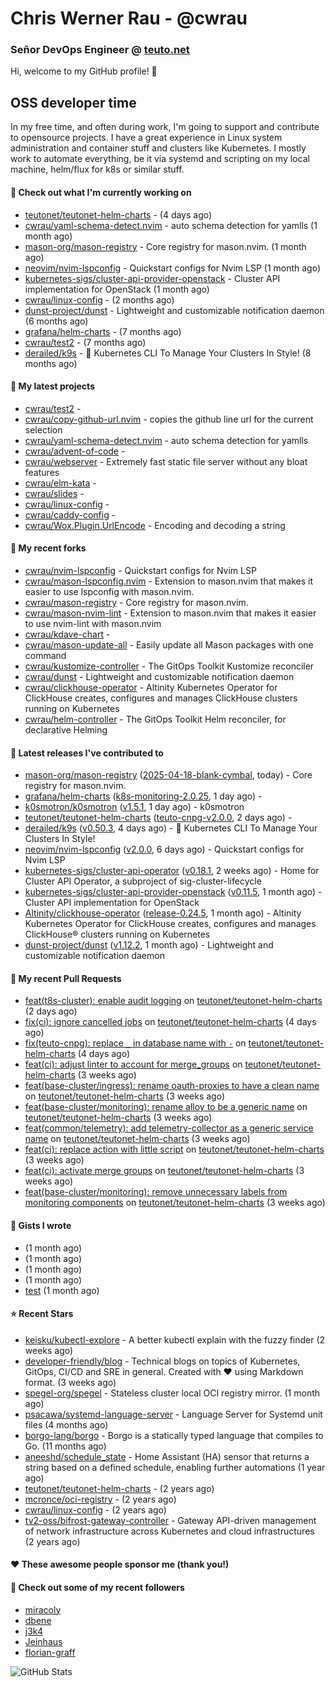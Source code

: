 # Chris Werner Rau - @cwrau
### Señor DevOps Engineer @ [teuto.net](https://teuto.net)

Hi, welcome to my GitHub profile! 👋

## OSS developer time
In my free time, and often during work, I'm going to support and contribute to opensource projects. I have a great experience in Linux system administration and container stuff and clusters like Kubernetes. I mostly work to automate everything, be it via systemd and scripting on my local machine, helm/flux for k8s or similar stuff.

#### 👷 Check out what I'm currently working on

- [teutonet/teutonet-helm-charts](https://github.com/teutonet/teutonet-helm-charts) -  (4 days ago)
- [cwrau/yaml-schema-detect.nvim](https://github.com/cwrau/yaml-schema-detect.nvim) - auto schema detection for yamlls (1 month ago)
- [mason-org/mason-registry](https://github.com/mason-org/mason-registry) - Core registry for mason.nvim. (1 month ago)
- [neovim/nvim-lspconfig](https://github.com/neovim/nvim-lspconfig) - Quickstart configs for Nvim LSP (1 month ago)
- [kubernetes-sigs/cluster-api-provider-openstack](https://github.com/kubernetes-sigs/cluster-api-provider-openstack) - Cluster API implementation for OpenStack (1 month ago)
- [cwrau/linux-config](https://github.com/cwrau/linux-config) -  (2 months ago)
- [dunst-project/dunst](https://github.com/dunst-project/dunst) - Lightweight and customizable notification daemon (6 months ago)
- [grafana/helm-charts](https://github.com/grafana/helm-charts) -  (7 months ago)
- [cwrau/test2](https://github.com/cwrau/test2) -  (7 months ago)
- [derailed/k9s](https://github.com/derailed/k9s) - 🐶 Kubernetes CLI To Manage Your Clusters In Style! (8 months ago)

#### 🌱 My latest projects

- [cwrau/test2](https://github.com/cwrau/test2) - 
- [cwrau/copy-github-url.nvim](https://github.com/cwrau/copy-github-url.nvim) - copies the github line url for the current selection
- [cwrau/yaml-schema-detect.nvim](https://github.com/cwrau/yaml-schema-detect.nvim) - auto schema detection for yamlls
- [cwrau/advent-of-code](https://github.com/cwrau/advent-of-code) - 
- [cwrau/webserver](https://github.com/cwrau/webserver) - Extremely fast static file server without any bloat features
- [cwrau/elm-kata](https://github.com/cwrau/elm-kata) - 
- [cwrau/slides](https://github.com/cwrau/slides) - 
- [cwrau/linux-config](https://github.com/cwrau/linux-config) - 
- [cwrau/caddy-config](https://github.com/cwrau/caddy-config) - 
- [cwrau/Wox.Plugin.UrlEncode](https://github.com/cwrau/Wox.Plugin.UrlEncode) - Encoding and decoding a string

#### 🍴 My recent forks

- [cwrau/nvim-lspconfig](https://github.com/cwrau/nvim-lspconfig) - Quickstart configs for Nvim LSP
- [cwrau/mason-lspconfig.nvim](https://github.com/cwrau/mason-lspconfig.nvim) - Extension to mason.nvim that makes it easier to use lspconfig with mason.nvim.
- [cwrau/mason-registry](https://github.com/cwrau/mason-registry) - Core registry for mason.nvim.
- [cwrau/mason-nvim-lint](https://github.com/cwrau/mason-nvim-lint) - Extension to mason.nvim that makes it easier to use nvim-lint with mason.nvim
- [cwrau/kdave-chart](https://github.com/cwrau/kdave-chart) - 
- [cwrau/mason-update-all](https://github.com/cwrau/mason-update-all) - Easily update all Mason packages with one command
- [cwrau/kustomize-controller](https://github.com/cwrau/kustomize-controller) - The GitOps Toolkit Kustomize reconciler
- [cwrau/dunst](https://github.com/cwrau/dunst) - Lightweight and customizable notification daemon
- [cwrau/clickhouse-operator](https://github.com/cwrau/clickhouse-operator) - Altinity Kubernetes Operator for ClickHouse creates, configures and manages ClickHouse clusters running on Kubernetes
- [cwrau/helm-controller](https://github.com/cwrau/helm-controller) - The GitOps Toolkit Helm reconciler, for declarative Helming

#### 🔭 Latest releases I've contributed to

- [mason-org/mason-registry](https://github.com/mason-org/mason-registry) ([2025-04-18-blank-cymbal](https://github.com/mason-org/mason-registry/releases/tag/2025-04-18-blank-cymbal), today) - Core registry for mason.nvim.
- [grafana/helm-charts](https://github.com/grafana/helm-charts) ([k8s-monitoring-2.0.25](https://github.com/grafana/helm-charts/releases/tag/k8s-monitoring-2.0.25), 1 day ago) - 
- [k0smotron/k0smotron](https://github.com/k0smotron/k0smotron) ([v1.5.1](https://github.com/k0smotron/k0smotron/releases/tag/v1.5.1), 1 day ago) - k0smotron
- [teutonet/teutonet-helm-charts](https://github.com/teutonet/teutonet-helm-charts) ([teuto-cnpg-v2.0.0](https://github.com/teutonet/teutonet-helm-charts/releases/tag/teuto-cnpg-v2.0.0), 2 days ago) - 
- [derailed/k9s](https://github.com/derailed/k9s) ([v0.50.3](https://github.com/derailed/k9s/releases/tag/v0.50.3), 4 days ago) - 🐶 Kubernetes CLI To Manage Your Clusters In Style!
- [neovim/nvim-lspconfig](https://github.com/neovim/nvim-lspconfig) ([v2.0.0](https://github.com/neovim/nvim-lspconfig/releases/tag/v2.0.0), 6 days ago) - Quickstart configs for Nvim LSP
- [kubernetes-sigs/cluster-api-operator](https://github.com/kubernetes-sigs/cluster-api-operator) ([v0.18.1](https://github.com/kubernetes-sigs/cluster-api-operator/releases/tag/v0.18.1), 2 weeks ago) - Home for Cluster API Operator, a subproject of sig-cluster-lifecycle
- [kubernetes-sigs/cluster-api-provider-openstack](https://github.com/kubernetes-sigs/cluster-api-provider-openstack) ([v0.11.5](https://github.com/kubernetes-sigs/cluster-api-provider-openstack/releases/tag/v0.11.5), 1 month ago) - Cluster API implementation for OpenStack
- [Altinity/clickhouse-operator](https://github.com/Altinity/clickhouse-operator) ([release-0.24.5](https://github.com/Altinity/clickhouse-operator/releases/tag/release-0.24.5), 1 month ago) - Altinity Kubernetes Operator for ClickHouse creates, configures and manages ClickHouse® clusters running on Kubernetes
- [dunst-project/dunst](https://github.com/dunst-project/dunst) ([v1.12.2](https://github.com/dunst-project/dunst/releases/tag/v1.12.2), 1 month ago) - Lightweight and customizable notification daemon

#### 🔨 My recent Pull Requests

- [feat(t8s-cluster): enable audit logging](https://github.com/teutonet/teutonet-helm-charts/pull/1440) on [teutonet/teutonet-helm-charts](https://github.com/teutonet/teutonet-helm-charts) (2 days ago)
- [fix(ci): ignore cancelled jobs](https://github.com/teutonet/teutonet-helm-charts/pull/1438) on [teutonet/teutonet-helm-charts](https://github.com/teutonet/teutonet-helm-charts) (4 days ago)
- [fix(teuto-cnpg): replace `_` in database name with `-`](https://github.com/teutonet/teutonet-helm-charts/pull/1437) on [teutonet/teutonet-helm-charts](https://github.com/teutonet/teutonet-helm-charts) (4 days ago)
- [feat(ci): adjust linter to account for merge_groups](https://github.com/teutonet/teutonet-helm-charts/pull/1435) on [teutonet/teutonet-helm-charts](https://github.com/teutonet/teutonet-helm-charts) (3 weeks ago)
- [feat(base-cluster/ingress): rename oauth-proxies to have a clean name](https://github.com/teutonet/teutonet-helm-charts/pull/1434) on [teutonet/teutonet-helm-charts](https://github.com/teutonet/teutonet-helm-charts) (3 weeks ago)
- [feat(base-cluster/monitoring): rename alloy to be a generic name](https://github.com/teutonet/teutonet-helm-charts/pull/1433) on [teutonet/teutonet-helm-charts](https://github.com/teutonet/teutonet-helm-charts) (3 weeks ago)
- [feat(common/telemetry): add telemetry-collector as a generic service name](https://github.com/teutonet/teutonet-helm-charts/pull/1432) on [teutonet/teutonet-helm-charts](https://github.com/teutonet/teutonet-helm-charts) (3 weeks ago)
- [feat(ci): replace action with little script](https://github.com/teutonet/teutonet-helm-charts/pull/1431) on [teutonet/teutonet-helm-charts](https://github.com/teutonet/teutonet-helm-charts) (3 weeks ago)
- [feat(ci): activate merge groups](https://github.com/teutonet/teutonet-helm-charts/pull/1430) on [teutonet/teutonet-helm-charts](https://github.com/teutonet/teutonet-helm-charts) (3 weeks ago)
- [feat(base-cluster/monitoring): remove unnecessary labels from monitoring components](https://github.com/teutonet/teutonet-helm-charts/pull/1429) on [teutonet/teutonet-helm-charts](https://github.com/teutonet/teutonet-helm-charts) (3 weeks ago)

#### 📓 Gists I wrote

- [](https://gist.github.com/85c73a60676b98638dc9789155cef9b3) (1 month ago)
- [](https://gist.github.com/69a382004ce7326d792ff10d6c26e553) (1 month ago)
- [](https://gist.github.com/f0bf8a208067c4bce5e8731c4caf5adc) (1 month ago)
- [](https://gist.github.com/997058533974174c5317135b3a4f0329) (1 month ago)
- [test](https://gist.github.com/3caaaa92ab8f3dc19895ff1a54c3fd54) (1 month ago)

#### ⭐ Recent Stars

- [keisku/kubectl-explore](https://github.com/keisku/kubectl-explore) - A better kubectl explain with the fuzzy finder (2 weeks ago)
- [developer-friendly/blog](https://github.com/developer-friendly/blog) - Technical blogs on topics of Kubernetes, GitOps, CI/CD and SRE in general. Created with ❤️ using Markdown format. (3 weeks ago)
- [spegel-org/spegel](https://github.com/spegel-org/spegel) - Stateless cluster local OCI registry mirror. (1 month ago)
- [psacawa/systemd-language-server](https://github.com/psacawa/systemd-language-server) - Language Server for Systemd unit files (4 months ago)
- [borgo-lang/borgo](https://github.com/borgo-lang/borgo) - Borgo is a statically typed language that compiles to Go. (11 months ago)
- [aneeshd/schedule_state](https://github.com/aneeshd/schedule_state) - Home Assistant (HA) sensor that returns a string based on a defined schedule, enabling further automations (1 year ago)
- [teutonet/teutonet-helm-charts](https://github.com/teutonet/teutonet-helm-charts) -  (2 years ago)
- [mcronce/oci-registry](https://github.com/mcronce/oci-registry) -  (2 years ago)
- [cwrau/linux-config](https://github.com/cwrau/linux-config) -  (2 years ago)
- [tv2-oss/bifrost-gateway-controller](https://github.com/tv2-oss/bifrost-gateway-controller) - Gateway API-driven management of network infrastructure across Kubernetes and cloud infrastructures (2 years ago)

#### ❤️ These awesome people sponsor me (thank you!)


#### 👯 Check out some of my recent followers

- [miracoly](https://github.com/miracoly)
- [dbene](https://github.com/dbene)
- [j3k4](https://github.com/j3k4)
- [Jeinhaus](https://github.com/Jeinhaus)
- [florian-graff](https://github.com/florian-graff)

![GitHub Stats](https://github-readme-stats.vercel.app/api?username=cwrau&count_private=false&theme=tokyonight&show_icons=true)
